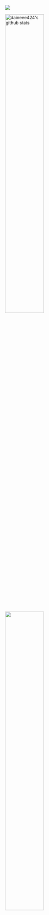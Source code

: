 
<img align="center" style="width=100%" src="https://capsule-render.vercel.app/api?type=rect&color=b1d3c5&section=header&text=Hello,%20I'm%20Da-In%20Chung&fontSize=50&fontColor=ffffff" />


  
  <a href="https://github.com/daineee424"><img align="center" style="width:50%" src="https://github-readme-stats.vercel.app/api?username=daineee424&show_icons=true&include_all_commits=true&theme=vue-dark&hide_border=true" alt="daineee424's github stats" /></a>
  <a href="https://github.com/daineee424"><img align="center" style="width:50%" src="https://github-readme-stats.vercel.app/api/top-langs/?username=daineee424&layout=compact&theme=vue-dark&hide_border=true" /></a> 
</p>
  
  <br>
  <br>
  
  
 <p align="center">💻Tech that I've used at least once💻</p>

<p align="center">
  <img src="https://img.shields.io/badge/html-e34f26?style=flat-square&logo=HTML5&logoColor=white"/></a>&nbsp 
  <img src="https://img.shields.io/badge/CSS-1572B6?style=flat-square&logo=CSS3&logoColor=white"/></a>&nbsp
  <img src="https://img.shields.io/badge/JavaScript-f7df1e?style=flat-square&logo=JavaScript&logoColor=white"/></a>&nbsp
  <img src="https://img.shields.io/badge/Python-3776AB?style=flat-square&logo=Python&logoColor=white"/></a>&nbsp 
  <img src="https://img.shields.io/badge/Java-007396?style=flat-square&logo=Java&logoColor=white"/></a>&nbsp 
  <img src="https://img.shields.io/badge/C-a8b9cc?style=flat-square&logo=C&logoColor=white"/></a> 
  </p>
  





<!--
**daineee424/daineee424** is a ✨ _special_ ✨ repository because its `README.md` (this file) appears on your GitHub profile.

Here are some ideas to get you started:

- 🔭 I’m currently working on ...
- 🌱 I’m currently learning ...
- 👯 I’m looking to collaborate on ...
- 🤔 I’m looking for help with ...
- 💬 Ask me about ...
- 📫 How to reach me: ...
- 😄 Pronouns: ...
- ⚡ Fun fact: ...
-->
